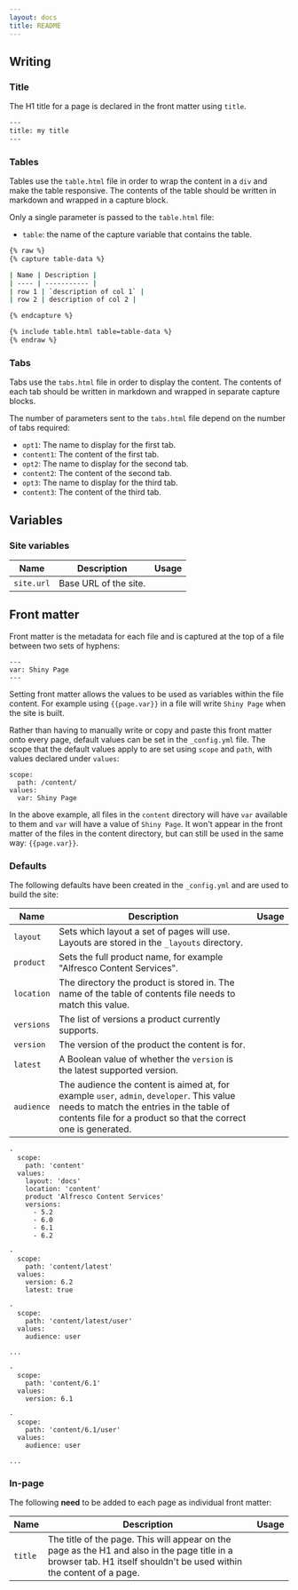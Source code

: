 ```yaml
---
layout: docs
title: README
---
```


## Writing

### Title

The H1 title for a page is declared in the front matter using `title`.

```bash
---
title: my title
---
```

### Tables

Tables use the `table.html` file in order to wrap the content in a `div` and make the table responsive. The contents of the table should be written in markdown and wrapped in a capture block.

Only a single parameter is passed to the `table.html` file:

* `table`: the name of the capture variable that contains the table.

```bash
{% raw %}
{% capture table-data %}

| Name | Description |
| ---- | ----------- |
| row 1 | `description of col 1` |
| row 2 | description of col 2 |

{% endcapture %}

{% include table.html table=table-data %}
{% endraw %}
```

### Tabs

Tabs use the `tabs.html` file in order to display the content. The contents of each tab should be written in markdown and wrapped in separate capture blocks.

The number of parameters sent to the `tabs.html` file depend on the number of tabs required:

* `opt1`: The name to display for the first tab.
* `content1`: The content of the first tab.
* `opt2`: The name to display for the second tab.
* `content2`: The content of the second tab.
* `opt3`: The name to display for the third tab.
* `content3`: The content of the third tab.












## Variables

### Site variables

| Name | Description | Usage | 
| ---- | ----------- | ----- | 
| `site.url` | Base URL of the site. | | 


## Front matter
Front matter is the metadata for each file and is captured at the top of a file between two sets of hyphens: 

```
---
var: Shiny Page
---
```

Setting front matter allows the values to be used as variables within the file content. For example using `{{page.var}}` in a file will write `Shiny Page` when the site is built.  

Rather than having to manually write or copy and paste this front matter onto every page, default values can be set in the `_config.yml` file. The scope that the default values apply to are set using `scope` and `path`, with values declared under `values`: 

```
scope:
  path: /content/
values:
  var: Shiny Page
```

In the above example, all files in the `content` directory will have `var` available to them and `var` will have a value of `Shiny Page`. It won't appear in the front matter of the files in the content directory, but can still be used in the same way: `{{page.var}}`. 

### Defaults
The following defaults have been created in the `_config.yml` and are used to build the site: 

| Name | Description | Usage | 
| ---- | ----------- | ----- | 
| `layout` | Sets which layout a set of pages will use. Layouts are stored in the `_layouts` directory. | |
| `product` | Sets the full product name, for example "Alfresco Content Services". | | 
| `location` | The directory the product is stored in. The name of the table of contents file needs to match this value. | |
| `versions` | The list of versions a product currently supports. | |
| `version` | The version of the product the content is for. | | 
| `latest` |  A Boolean value of whether the `version` is the latest supported version. | |
| `audience` | The audience the content is aimed at, for example `user`, `admin`, `developer`. This value needs to match the entries in the table of contents file for a product so that the correct one is generated. | | 

```
-
  scope:
    path: 'content'
  values:
    layout: 'docs'
    location: 'content'
    product 'Alfresco Content Services'
    versions:
      - 5.2
      - 6.0
      - 6.1
      - 6.2
   
-
  scope:
    path: 'content/latest'
  values:
    version: 6.2
    latest: true
    
-
  scope:
    path: 'content/latest/user'
  values:
    audience: user
    
...

-
  scope: 
    path: 'content/6.1'
  values:
    version: 6.1
    
-
  scope:
    path: 'content/6.1/user'
  values:
    audience: user

...
```

### In-page
The following **need** to be added to each page as individual front matter:

| Name | Description | Usage | 
| ---- | ----------- | ----- | 
| `title` | The title of the page. This will appear on the page as the H1 and also in the page title in a browser tab. H1 itself shouldn't be used within the content of a page. | | 
